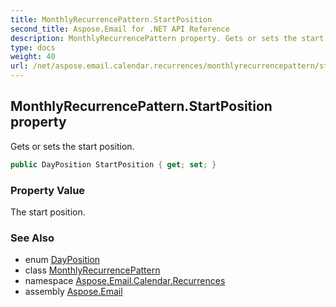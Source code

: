 ```yaml
---
title: MonthlyRecurrencePattern.StartPosition
second_title: Aspose.Email for .NET API Reference
description: MonthlyRecurrencePattern property. Gets or sets the start position
type: docs
weight: 40
url: /net/aspose.email.calendar.recurrences/monthlyrecurrencepattern/startposition/
---
```

## MonthlyRecurrencePattern.StartPosition property

Gets or sets the start position.

```csharp
public DayPosition StartPosition { get; set; }
```

### Property Value

The start position.

### See Also

* enum [DayPosition](../../dayposition/)
* class [MonthlyRecurrencePattern](../)
* namespace [Aspose.Email.Calendar.Recurrences](../../monthlyrecurrencepattern/)
* assembly [Aspose.Email](../../../)


